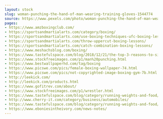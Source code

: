 ```yaml
---
layout: stock
slug: woman-punching-the-hand-of-man-wearing-training-gloves-1544774
source: https://www.pexels.com/photo/woman-punching-the-hand-of-man-wearing-training-gloves-1544774/
pages:
- https://www.amzboxingclub.com/
- https://sportsandmartialarts.com/category/boxing/
- https://sportsandmartialarts.com/use-boxing-techniques-ufc-boxing-lessons/
- https://sportsandmartialarts.com/throw-uppercut-boxing-lessons/
- https://sportsandmartialarts.com/catch-combination-boxing-lessons/
- https://www.meshachsblog.com/boxing/
- https://www.tastefulspace.com/blog/2018/12/21/the-top-3-reasons-to-sign-up-for-box-training/
- https://www.stockfreeimages.com/p1/man%20punching.html
- https://www.bestwallpaperhd.com/tag/boxing
- https://www.picswe.com/pics/female-boxing-wallpaper-74.html
- https://www.picswe.com/pics/not-copyrighted-image-boxing-gym-7b.html
- http://leekick.com/
- http://leekick.com/products.html
- https://www.gofitrev.com/about/
- https://www.stockfreeimages.com/p1/wrestler.html
- https://www.tastefulspace.com/blog/category/running-weights-and-food/gym/
- http://www.cherry-it.com/category/business/automobiles/
- https://www.tastefulspace.com/blog/category/running-weights-and-food/
- https://www.eboniesintheivory.com/news-notes/
---
```

